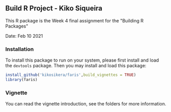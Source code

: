 ## Build R Project - Kiko Siqueira

This R package is the Week 4 final assignment for the "Building R Packages" 

Date: Feb 10 2021

### Installation

To install this package to run on your system, please first install and load the `devtools` package. Then you may install and load this package:

```R
install_github('kikosikera/faris',build_vignettes = TRUE)
library(faris)
```

### Vignette

You can read the vignette introduction, see the folders for more information. 



